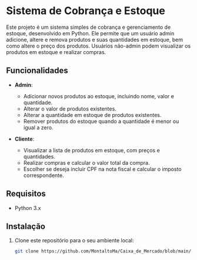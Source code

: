# Sistema de Cobrança e Estoque

Este projeto é um sistema simples de cobrança e gerenciamento de estoque, desenvolvido em Python. Ele permite que um usuário admin adicione, altere e remova produtos e suas quantidades em estoque, bem como altere o preço dos produtos. Usuários não-admin podem visualizar os produtos em estoque e realizar compras.

## Funcionalidades

- **Admin**:
  - Adicionar novos produtos ao estoque, incluindo nome, valor e quantidade.
  - Alterar o valor de produtos existentes.
  - Alterar a quantidade em estoque de produtos existentes.
  - Remover produtos do estoque quando a quantidade é menor ou igual a zero.

- **Cliente**:
  - Visualizar a lista de produtos em estoque, com preços e quantidades.
  - Realizar compras e calcular o valor total da compra.
  - Escolher se deseja incluir CPF na nota fiscal e calcular o imposto correspondente.

## Requisitos

- Python 3.x

## Instalação

1. Clone este repositório para o seu ambiente local:
   ```bash
   git clone https://github.com/MontaltoMa/Caixa_de_Mercado/blob/main/Main.py

